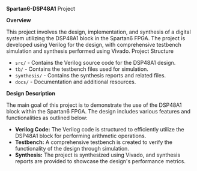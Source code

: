 **Spartan6-DSP48A1** Project

**Overview**

This project involves the design, implementation, and synthesis of a digital system utilizing the DSP48A1 block in the Spartan6 FPGA. The project is developed using Verilog for the design, with comprehensive testbench simulation and synthesis performed using Vivado.
Project Structure

- `src/` - Contains the Verilog source code for the DSP48A1 design.
- `tb/` - Contains the testbench files used for simulation.
- `synthesis/` - Contains the synthesis reports and related files.
- `docs/` - Documentation and additional resources.

**Design Description**

The main goal of this project is to demonstrate the use of the DSP48A1 block within the Spartan6 FPGA.
The design includes various features and functionalities as outlined below:

- **Verilog Code:** The Verilog code is structured to efficiently utilize the DSP48A1 block for performing arithmetic operations.
- **Testbench:** A comprehensive testbench is created to verify the functionality of the design through simulation.
- **Synthesis:** The project is synthesized using Vivado, and synthesis reports are provided to showcase the design's performance metrics.


